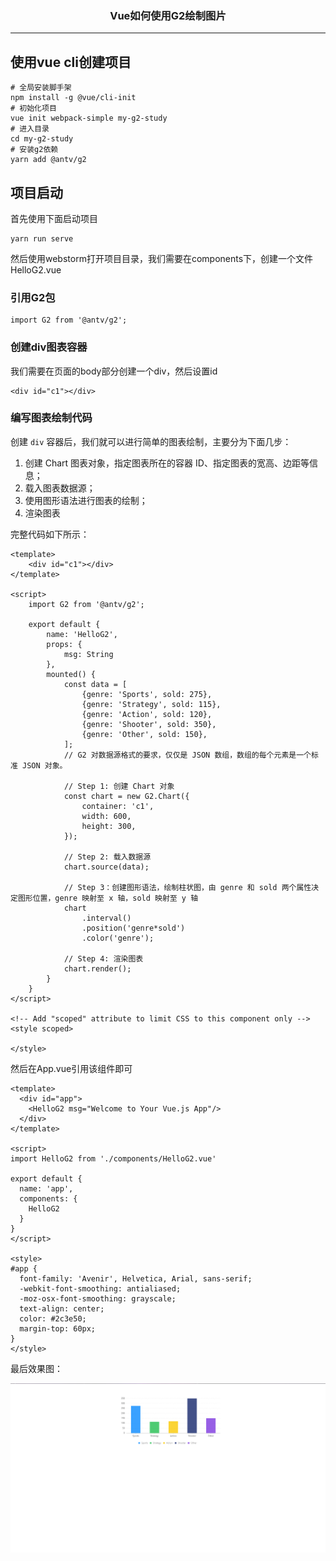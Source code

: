 ### <center>Vue如何使用G2绘制图片
***
## 使用vue cli创建项目

```
# 全局安装脚手架
npm install -g @vue/cli-init
# 初始化项目
vue init webpack-simple my-g2-study
# 进入目录
cd my-g2-study
# 安装g2依赖
yarn add @antv/g2
```

## 项目启动

首先使用下面启动项目

```
yarn run serve
```

然后使用webstorm打开项目目录，我们需要在components下，创建一个文件HelloG2.vue

### 引用G2包

```
import G2 from '@antv/g2';
```

### 创建div图表容器

我们需要在页面的body部分创建一个div，然后设置id

```
<div id="c1"></div>
```

### 编写图表绘制代码

创建 `div` 容器后，我们就可以进行简单的图表绘制，主要分为下面几步：

1. 创建 Chart 图表对象，指定图表所在的容器 ID、指定图表的宽高、边距等信息；
2. 载入图表数据源；
3. 使用图形语法进行图表的绘制；
4. 渲染图表

完整代码如下所示：

```vue
<template>
    <div id="c1"></div>
</template>

<script>
    import G2 from '@antv/g2';

    export default {
        name: 'HelloG2',
        props: {
            msg: String
        },
        mounted() {
            const data = [
                {genre: 'Sports', sold: 275},
                {genre: 'Strategy', sold: 115},
                {genre: 'Action', sold: 120},
                {genre: 'Shooter', sold: 350},
                {genre: 'Other', sold: 150},
            ];
            // G2 对数据源格式的要求，仅仅是 JSON 数组，数组的每个元素是一个标准 JSON 对象。

            // Step 1: 创建 Chart 对象
            const chart = new G2.Chart({
                container: 'c1',
                width: 600,
                height: 300,
            });

            // Step 2: 载入数据源
            chart.source(data);

            // Step 3：创建图形语法，绘制柱状图，由 genre 和 sold 两个属性决定图形位置，genre 映射至 x 轴，sold 映射至 y 轴
            chart
                .interval()
                .position('genre*sold')
                .color('genre');

            // Step 4: 渲染图表
            chart.render();
        }
    }
</script>

<!-- Add "scoped" attribute to limit CSS to this component only -->
<style scoped>

</style>

```

然后在App.vue引用该组件即可

```vue
<template>
  <div id="app">
    <HelloG2 msg="Welcome to Your Vue.js App"/>
  </div>
</template>

<script>
import HelloG2 from './components/HelloG2.vue'

export default {
  name: 'app',
  components: {
    HelloG2
  }
}
</script>

<style>
#app {
  font-family: 'Avenir', Helvetica, Arial, sans-serif;
  -webkit-font-smoothing: antialiased;
  -moz-osx-font-smoothing: grayscale;
  text-align: center;
  color: #2c3e50;
  margin-top: 60px;
}
</style>

```

最后效果图：

![image-20191222163912882](.\images\image-20191222163912882.png)

